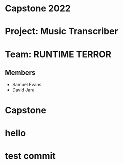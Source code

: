 # Capstone 2022

# Project: Music Transcriber

# Team: RUNTIME TERROR

## Members
- Samuel Evans
- David Jara

# Capstone
# hello
# test commit
